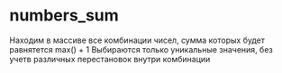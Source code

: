 numbers_sum
===========

Находим в массиве все комбинации чисел, сумма которых будет равнятется max() + 1
Выбираются только уникальные значения, без учетв различных перестановок внутри комбинации
